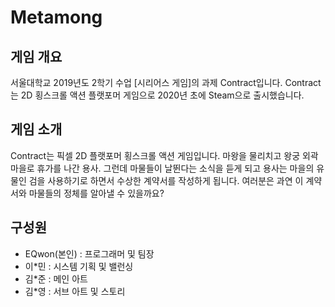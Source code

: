 # Metamong

## 게임 개요
서울대학교 2019년도 2학기 수업 [시리어스 게임]의 과제 Contract입니다.
Contract는 2D 횡스크롤 액션 플랫포머 게임으로 2020년 초에 Steam으로 출시했습니다.

## 게임 소개
Contract는 픽셀 2D 플랫포머 횡스크롤 액션 게임입니다. 마왕을 물리치고 왕궁 외곽 마을로 휴가를 나간 용사. 그런데 마물들이 날뛴다는 소식을 듣게 되고 용사는 마을의 유물인 검을 사용하기로 하면서 수상한 계약서를 작성하게 됩니다. 여러분은 과연 이 계약서와 마물들의 정체를 알아낼 수 있을까요?

## 구성원
- EQwon(본인) : 프로그래머 및 팀장
- 이*민       : 시스템 기획 및 밸런싱
- 김*준       : 메인 아트
- 김*영       : 서브 아트 및 스토리
